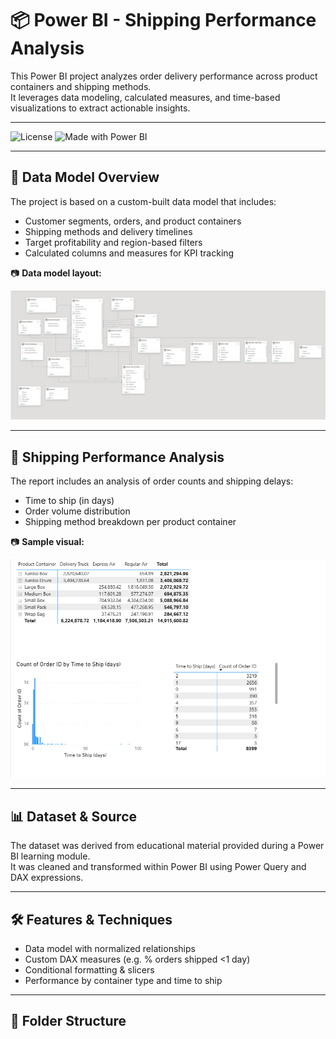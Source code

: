 # 📦 Power BI - Shipping Performance Analysis

This Power BI project analyzes order delivery performance across product containers and shipping methods.  
It leverages data modeling, calculated measures, and time-based visualizations to extract actionable insights.

---

![License](https://img.shields.io/badge/license-MIT-green)
![Made with Power BI](https://img.shields.io/badge/made%20with-Power%20BI-yellow)

---

## 🧩 Data Model Overview

The project is based on a custom-built data model that includes:

- Customer segments, orders, and product containers
- Shipping methods and delivery timelines
- Target profitability and region-based filters
- Calculated columns and measures for KPI tracking

📷 **Data model layout:**

![Data Model](screenshots/data-model-view.png)

---

## 🚚 Shipping Performance Analysis

The report includes an analysis of order counts and shipping delays:

- Time to ship (in days)
- Order volume distribution
- Shipping method breakdown per product container

📷 **Sample visual:**

![Shipping Analysis](screenshots/shipping-performance-analysis.png)

---

## 📊 Dataset & Source

The dataset was derived from educational material provided during a Power BI learning module.  
It was cleaned and transformed within Power BI using Power Query and DAX expressions.

---

## 🛠️ Features & Techniques

- Data model with normalized relationships  
- Custom DAX measures (e.g. % orders shipped <1 day)  
- Conditional formatting & slicers  
- Performance by container type and time to ship

---

## 📁 Folder Structure

